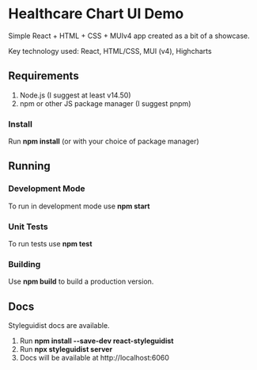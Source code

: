 # Healthcare Chart UI Demo

Simple React + HTML + CSS + MUIv4 app created as a bit of a showcase.

Key technology used: React, HTML/CSS, MUI (v4), Highcharts

## Requirements

1. Node.js (I suggest at least v14.50)
2. npm or other JS package manager (I suggest pnpm)

### Install

Run **npm install** (or with your choice of package manager)

## Running

### Development Mode

To run in development mode use **npm start**

### Unit Tests

To run tests use **npm test**

### Building

Use **npm build** to build a production version.

## Docs

Styleguidist docs are available.

1. Run **npm install --save-dev react-styleguidist**
2. Run **npx styleguidist server**
3. Docs will be available at http://localhost:6060
